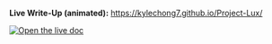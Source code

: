 **Live Write-Up (animated):** https://kylechong7.github.io/Project-Lux/

[![Open the live doc](assets/doc_thumb.gif)](https://kylechong7.github.io/Project-Lux/)
